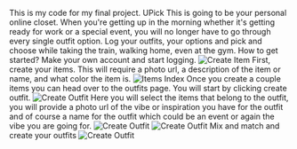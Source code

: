 This is my code for my final project. UPick
This is going to be your personal online closet. When you're getting up in the morning whether it's getting ready for work or a special event, you will no longer have to go through every single outfit option. Log your outfits, your options and pick and choose while taking the train, walking home, even at the gym. 
How to get started?
Make your own account and start logging.
![Create Item](https://drive.google.com/file/d/14GA9R-9jazG-zz5FW89EGBKKFbDL4eNW/view?usp=sharing)
First, create your items. This will require a photo url, a description of the item or name, and what color the item is.
![Items Index](https://drive.google.com/file/d/1RSIW1vvax9d4KKP1gQOlpIlerlLgsPbz/view?usp=sharing)
Once you create a couple items you can head over to the outfits page. You will start by clicking create outfit.
![Create Outfit](https://drive.google.com/file/d/1DOzbPc2gNV8lAIutviEtCwicGcFAeQPC/view?usp=sharing)
 Here you will select the items that belong to the outfit, you will provide a photo url of the vibe or inspiration you have for the outfit and of course a name for the outfit which could be an event or again the vibe you are going for. 
 ![Create Outfit](https://drive.google.com/file/d/1PmXwnttszj8hMyUda9Xg6I0j47rMQ0Q-/view?usp=sharing)
 ![Create Outfit](https://drive.google.com/file/d/1UNQi8cUCpkAG7-uFShOLkIuECvAolPBs/view?usp=sharing)
 Mix and match and create your outfits
 ![Create Outfit](https://drive.google.com/file/d/1YS-VI--oNlH6qBDHk9iWBbmANglKOBkA/view?usp=sharing)

